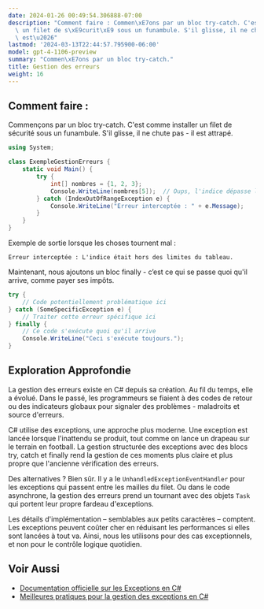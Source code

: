 ```yaml
---
date: 2024-01-26 00:49:54.306888-07:00
description: "Comment faire : Commen\xE7ons par un bloc try-catch. C'est comme installer\
  \ un filet de s\xE9curit\xE9 sous un funambule. S'il glisse, il ne chute pas - il\
  \ est\u2026"
lastmod: '2024-03-13T22:44:57.795900-06:00'
model: gpt-4-1106-preview
summary: "Commen\xE7ons par un bloc try-catch."
title: Gestion des erreurs
weight: 16
---
```


## Comment faire :
Commençons par un bloc try-catch. C'est comme installer un filet de sécurité sous un funambule. S'il glisse, il ne chute pas - il est attrapé.

```C#
using System;

class ExempleGestionErreurs {
    static void Main() {
        try {
            int[] nombres = {1, 2, 3};
            Console.WriteLine(nombres[5]);  // Oups, l'indice dépasse les limites du tableau !
        } catch (IndexOutOfRangeException e) {
            Console.WriteLine("Erreur interceptée : " + e.Message);
        }
    }
}
```

Exemple de sortie lorsque les choses tournent mal :
```
Erreur interceptée : L'indice était hors des limites du tableau.
```

Maintenant, nous ajoutons un bloc finally - c’est ce qui se passe quoi qu'il arrive, comme payer ses impôts.

```C#
try {
    // Code potentiellement problématique ici
} catch (SomeSpecificException e) {
    // Traiter cette erreur spécifique ici
} finally {
    // Ce code s'exécute quoi qu'il arrive
    Console.WriteLine("Ceci s'exécute toujours.");
}
```

## Exploration Approfondie
La gestion des erreurs existe en C# depuis sa création. Au fil du temps, elle a évolué. Dans le passé, les programmeurs se fiaient à des codes de retour ou des indicateurs globaux pour signaler des problèmes - maladroits et source d'erreurs.

C# utilise des exceptions, une approche plus moderne. Une exception est lancée lorsque l'inattendu se produit, tout comme on lance un drapeau sur le terrain en football. La gestion structurée des exceptions avec des blocs try, catch et finally rend la gestion de ces moments plus claire et plus propre que l'ancienne vérification des erreurs.

Des alternatives ? Bien sûr. Il y a le `UnhandledExceptionEventHandler` pour les exceptions qui passent entre les mailles du filet. Ou dans le code asynchrone, la gestion des erreurs prend un tournant avec des objets `Task` qui portent leur propre fardeau d'exceptions.

Les détails d'implémentation – semblables aux petits caractères – comptent. Les exceptions peuvent coûter cher en réduisant les performances si elles sont lancées à tout va. Ainsi, nous les utilisons pour des cas exceptionnels, et non pour le contrôle logique quotidien.

## Voir Aussi
- [Documentation officielle sur les Exceptions en C#](https://docs.microsoft.com/fr-fr/dotnet/csharp/fundamentals/exceptions/exception-handling)
- [Meilleures pratiques pour la gestion des exceptions en C#](https://docs.microsoft.com/fr-fr/dotnet/standard/exceptions/best-practices-for-exceptions)
